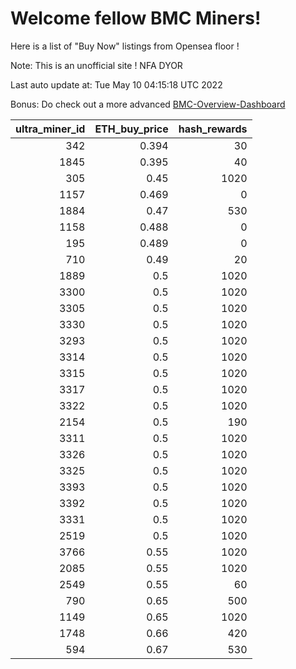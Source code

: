 # Welcome fellow BMC Miners!
Here is a list of "Buy Now" listings from Opensea floor !

Note: This is an unofficial site ! NFA DYOR

Last auto update at: Tue May 10 04:15:18 UTC 2022

Bonus: Do check out a more advanced [BMC-Overview-Dashboard](https://dune.com/defifunk/BMC-Overview-Dashboard)


|   ultra_miner_id |   ETH_buy_price |   hash_rewards |
|-----------------:|----------------:|---------------:|
|              342 |           0.394 |             30 |
|             1845 |           0.395 |             40 |
|              305 |           0.45  |           1020 |
|             1157 |           0.469 |              0 |
|             1884 |           0.47  |            530 |
|             1158 |           0.488 |              0 |
|              195 |           0.489 |              0 |
|              710 |           0.49  |             20 |
|             1889 |           0.5   |           1020 |
|             3300 |           0.5   |           1020 |
|             3305 |           0.5   |           1020 |
|             3330 |           0.5   |           1020 |
|             3293 |           0.5   |           1020 |
|             3314 |           0.5   |           1020 |
|             3315 |           0.5   |           1020 |
|             3317 |           0.5   |           1020 |
|             3322 |           0.5   |           1020 |
|             2154 |           0.5   |            190 |
|             3311 |           0.5   |           1020 |
|             3326 |           0.5   |           1020 |
|             3325 |           0.5   |           1020 |
|             3393 |           0.5   |           1020 |
|             3392 |           0.5   |           1020 |
|             3331 |           0.5   |           1020 |
|             2519 |           0.5   |           1020 |
|             3766 |           0.55  |           1020 |
|             2085 |           0.55  |           1020 |
|             2549 |           0.55  |             60 |
|              790 |           0.65  |            500 |
|             1149 |           0.65  |           1020 |
|             1748 |           0.66  |            420 |
|              594 |           0.67  |            530 |
